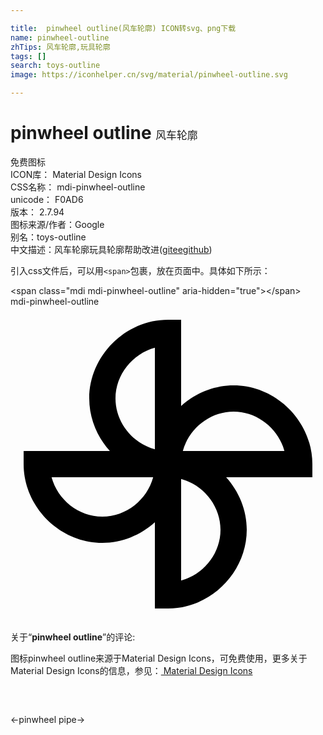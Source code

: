 ```yaml
---

title:  pinwheel outline(风车轮廓) ICON转svg、png下载
name: pinwheel-outline
zhTips: 风车轮廓,玩具轮廓
tags: []
search: toys-outline
image: https://iconhelper.cn/svg/material/pinwheel-outline.svg

---
```


# pinwheel outline  <small style="font-size: 60%;font-weight: 100">风车轮廓</small>


<div class="detail-page">
<p>
<span><span class="badge-success badge">免费图标</span> </span>
<br/>
<span>
ICON库：
<span class="badge-secondary badge">Material Design Icons</span> 
</span>
<br/>
<span>
CSS名称：
<span class="badge-secondary badge">mdi-pinwheel-outline</span> 
</span>
<br/>
<span>
unicode：
<span class="badge-secondary badge">F0AD6</span> 
<copy-btn content='F0AD6' btn-title=""></copy-btn>
<copy-btn :content='String.fromCodePoint(parseInt("F0AD6", 16))' btn-title="复制U"></copy-btn>
</span>
<br/>
<span>
版本：
<span class="badge-secondary badge">2.7.94</span> 
</span>
<br/>
<span>图标来源/作者：<span class="badge-light badge">Google</span></span> 
<br/>
<span>别名：<span class="badge-light badge">toys-outline</span></span><br/><span class="zh-detail">中文描述：<span class="badge-primary badge">风车轮廓</span><span class="badge-primary badge">玩具轮廓</span><span class="help-link"><span>帮助改进</span>(<a href="https://gitee.com/liuwave/icon-helper/edit/master/json/material/pinwheel-outline.json" target="_blank" rel="noopener noreferrer">gitee</a><a href="https://github.com/liuwave/icon-helper/edit/master/json/material/pinwheel-outline.json" target="_blank" rel="noopener noreferrer">github</a></span>)</span><br/>
</p>
</div>
<div class="alert alert-dark">
  <i class="mdi mdi-pinwheel-outline mdi-48px"></i>
  <i class="mdi mdi-pinwheel-outline mdi-36px"></i>
  <i class="mdi mdi-pinwheel-outline mdi-24px"></i>
  <i class="mdi mdi-pinwheel-outline mdi-18px"></i>
</div>
<div>
  <p>引入css文件后，可以用<code>&lt;span&gt;</code>包裹，放在页面中。具体如下所示：    
  </p>
  <div class="alert alert-primary" style="font-size: 14px">
    &lt;span class="mdi mdi-pinwheel-outline" aria-hidden="true"&gt;&lt;/span&gt;
    <copy-btn content='<span class="mdi mdi-pinwheel-outline" aria-hidden="true"></span>'></copy-btn>
  </div>
  <div class="alert alert-secondary">
    <i class="mdi mdi-pinwheel-outline"
    style="font-size: 24px"
    aria-hidden="true"></i> mdi-pinwheel-outline
    <copy-btn content="mdi-pinwheel-outline" btn-title="复制图标名称"></copy-btn>
  </div>
</div>
<div id="svg" class="svg-wrap">
<svg xmlns="http://www.w3.org/2000/svg" viewBox="0 0 24 24"><path d="M12,23H11V16.43C9.93,17.4 8.5,18 7,18C3.75,18 1,15.25 1,12V11H7.57C6.6,9.93 6,8.5 6,7C6,3.75 8.75,1 12,1H13V7.57C14.07,6.6 15.5,6 17,6C20.25,6 23,8.75 23,12V13H16.43C17.4,14.07 18,15.5 18,17C18,20.25 15.25,23 12,23M13,13.13V20.87C14.7,20.41 16,18.83 16,17C16,15.17 14.7,13.59 13,13.13M3.13,13C3.59,14.7 5.17,16 7,16C8.83,16 10.41,14.7 10.87,13H3.13M13.13,11H20.87C20.41,9.3 18.82,8 17,8C15.18,8 13.59,9.3 13.13,11M11,3.13C9.3,3.59 8,5.18 8,7C8,8.82 9.3,10.41 11,10.87V3.13Z" /></svg>
</div>
<detail full-name='mdi-pinwheel-outline'></detail>
<div class="icon-detail__container">
<p>关于“<b>pinwheel outline</b>”的评论:</p>
</div>
<Vssue title="关于“pinwheel outline”的评论" />    
<div><p>图标pinwheel outline来源于Material Design Icons，可免费使用，更多关于 Material Design Icons的信息，参见：<a target="_blank" href="https://iconhelper.cn/material.html"> Material Design Icons</a>
</p></div>

<div style="padding:2rem 0 " class="page-nav"><p class="inner"><span class="prev">←<router-link to="/icon/pinwheel.html">pinwheel</router-link></span> <span class="next"><router-link to="/icon/pipe.html">pipe</router-link>→</span></p></div>


